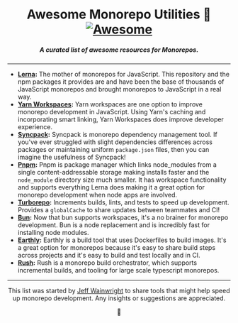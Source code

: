 <h1 align="center">Awesome Monorepo Utilities 🧱<a href="https://github.com/sindresorhus/awesome"><img alt="Awesome" src="https://cdn.rawgit.com/sindresorhus/awesome/d7305f38d29fed78fa85652e3a63e154dd8e8829/media/badge.svg" /></a></h1>
<h5 align="center">A curated list of awesome resources for Monorepos.</h5>

---

- **[Lerna](https://lerna.js.org/):** The mother of monorepos for JavaScript. This repository and the npm packages it provides are and have been the base of thousands of JavaScript monorepos and brought monorepos to JavaScript in a real way.
- **[Yarn Workspaces](https://classic.yarnpkg.com/en/docs/workspaces/):** Yarn workspaces are one option to improve monorepo development in JavaScript. Using Yarn's caching and incorporating smart linking, Yarn Workspaces does improve developer experience.
- **[Syncpack](https://github.com/JamieMason/syncpack):** Syncpack is monorepo dependency management tool. If you've ever struggled with slight dependencies differences across packages or maintaining uniform `package.json` files, then you can imagine the usefulness of Syncpack!
- **[Pnpm](https://pnpm.js.org/):** Pnpm is package manager which links node_modules from a single content-addressable storage making installs faster and the `node_module` directory size much smaller. It has workspace functionality and supports everything Lerna does making it a great option for monorepo development when node apps are involved.
- **[Turborepo](https://turborepo.org/):** Increments builds, lints, and tests to speed up development. Provides a `globalCache` to share updates between teammates and CI!
- **[Bun](https://bun.sh):** Now that bun supports workspaces, it's a no brainer for monorepo development. Bun is a node replacement and is incredibly fast for installing node modules.
- **[Earthly](https://earthly.dev/):** Earthly is a build tool that uses Dockerfiles to build images. It's a great option for monorepos because it's easy to share build steps across projects and it's easy to build and test locally and in CI.
- **[Rush](https://rushjs.io/):** Rush is a monorepo build orchestrator, which supports incremental builds, and tooling for large scale typescript monorepos.

---

<p align="center">This list was started by <a href="https://github.com/yowainwright">Jeff Wainwright</a> to share tools that might help speed up monorepo development. Any insights or suggestions are appreciated.</p>

<p align="center">🧱</p>
